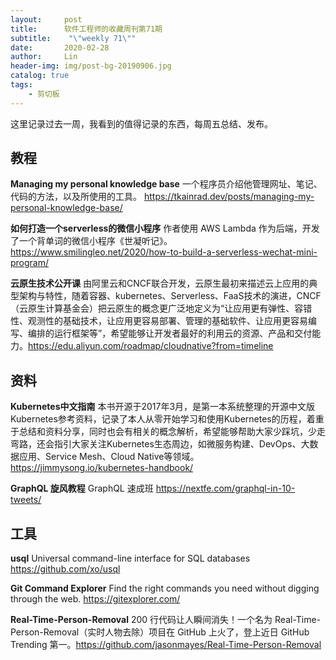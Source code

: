 ```yaml
---
layout:     post
title:      软件工程师的收藏周刊第71期
subtitle:    "\"weekly 71\""
date:       2020-02-28
author:     Lin
header-img: img/post-bg-20190906.jpg
catalog: true
tags:
    - 剪切板
---
```


这里记录过去一周，我看到的值得记录的东西，每周五总结、发布。

## 教程

**Managing my personal knowledge base** 一个程序员介绍他管理网址、笔记、代码的方法，以及所使用的工具。 <https://tkainrad.dev/posts/managing-my-personal-knowledge-base/>

**如何打造一个serverless的微信小程序** 作者使用 AWS Lambda 作为后端，开发了一个背单词的微信小程序《世凝听记》。 <https://www.smilingleo.net/2020/how-to-build-a-serverless-wechat-mini-program/>

**云原生技术公开课** 由阿里云和CNCF联合开发，云原生最初来描述云上应用的典型架构与特性，随着容器、kubernetes、Serverless、FaaS技术的演进，CNCF（云原生计算基金会）把云原生的概念更广泛地定义为“让应用更有弹性、容错性、观测性的基础技术，让应用更容易部署、管理的基础软件、让应用更容易编写、编排的运行框架等”，希望能够让开发者最好的利用云的资源、产品和交付能力。<https://edu.aliyun.com/roadmap/cloudnative?from=timeline>

## 资料

**Kubernetes中文指南** 本书开源于2017年3月，是第一本系统整理的开源中文版Kubernetes参考资料，记录了本人从零开始学习和使用Kubernetes的历程，着重于总结和资料分享，同时也会有相关的概念解析，希望能够帮助大家少踩坑，少走弯路，还会指引大家关注Kubernetes生态周边，如微服务构建、DevOps、大数据应用、Service Mesh、Cloud Native等领域。 <https://jimmysong.io/kubernetes-handbook/>

**GraphQL 旋风教程** GraphQL 速成班 <https://nextfe.com/graphql-in-10-tweets/>

## 工具

**usql** Universal command-line interface for SQL databases <https://github.com/xo/usql>

**Git Command Explorer** Find the right commands you need without digging through the web. <https://gitexplorer.com/>

**Real-Time-Person-Removal** 200 行代码让人瞬间消失！一个名为 Real-Time-Person-Removal（实时人物去除）项目在 GitHub 上火了，登上近日 GitHub Trending 第一。<https://github.com/jasonmayes/Real-Time-Person-Removal>
